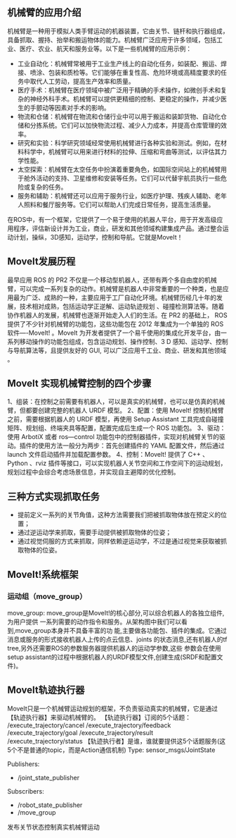 ## 机械臂的应用介绍

机械臂是一种用于模拟人类手臂运动的机器装置，它由关节、链杆和执行器组成，具备抓取、握持、抬举和搬运物体的能力。机械臂广泛应用于许多领域，包括工业、医疗、农业、航天和服务业等。以下是一些机械臂的应用示例：

- 工业自动化：机械臂常被用于工业生产线上的自动化任务，如装配、搬运、焊接、喷涂、包装和质检等。它们能够在重复性高、危险环境或高精度要求的任务中取代人工劳动，提高生产效率和质量。
- 医疗手术：机械臂在医疗领域中被广泛用于精确的手术操作，如微创手术和复杂的神经外科手术。机械臂可以提供更精细的控制、更稳定的操作，并减少医生的手颤动等因素对手术的影响。
- 物流和仓储：机械臂在物流和仓储行业中可以用于搬运和装卸货物、自动化仓储和分拣系统。它们可以加快物流过程、减少人力成本，并提高仓库管理的效率。
- 研究和实验：科学研究领域经常使用机械臂进行各种实验和测试。例如，在材料科学中，机械臂可以用来进行材料的拉伸、压缩和弯曲等测试，以评估其力学性能。
- 太空探索：机械臂在太空任务中扮演着重要角色，如国际空间站上的机械臂用于舱外活动的支持、卫星维修和安装等任务。它们可以代替宇航员执行一些危险或复杂的任务。
- 服务和辅助：机械臂还可以应用于服务行业，如医疗护理、残疾人辅助、老年人照料和餐厅服务等。它们可以帮助人们完成日常任务，提高生活质量。

在ROS中，有一个框架，它提供了一个易于使用的机器人平台，用于开发高级应用程序，评估新设计并为工业，商业，研发和其他领域构建集成产品。通过整合运动计划，操纵，3D感知，运动学，控制和导航。它就是MoveIt！

## MoveIt发展历程

最早应用 ROS 的 PR2 不仅是一个移动型机器人，还带有两个多自由度的机械臂，可以完成一系列复杂的动作。机械臂是机器人中非常重要的一个种类，也是应用最为广泛、成熟的一种，主要应用于工厂自动化环境。机械臂历经几十年的发展，技术相对成熟，包括运动学正逆解、运动轨迹规划 、碰撞检测算法等。随着协作机器人的发展，机械臂也逐渐开始走入人们的生活。在 PR2 的基础上， ROS 提供了不少针对机械臂的功能包，这些功能包在 2012 年集成为一个单独的 ROS 软件—-Movelt! 。Movelt 为开发者提供了一个易千使用的集成化开发平台，由一系列移动操作的功能包组成，包含运动规划、操作控制、3 D 感知、运动学、控制与导航算法等，且提供友好的 GUI, 可以广泛应用千工业、商业、研发和其他领域 。

## MoveIt 实现机械臂控制的四个步骤

1、组装：在控制之前需要有机器人，可以是真实的机械臂，也可以是仿真的机械臂，但都要创建完整的机器人 URDF 模型。
2、配置：使用 Movelt! 控制机械臂之前，需要根据机器人的 URDF 模型，再使用 Setup Assistant 工具完成自碰撞矩阵、规划组、终端夹具等配置，配置完成后生成一个 ROS 功能包。
3、驱动：使用 ArbotiX 或者 ros—control 功能包中的控制器插件，实现对机械臂关节的驱动。插件的使用方法一般分为两步：首先创建插件的 YAML 配置文件，然后通过 launch 文件启动插件并加载配置参数。
4、控制：Movelt! 提供了 C++ 、Python 、rviz 插件等接口，可以实现机器人关节空间和工作空间下的运动规划，规划过程中会综合考虑场景信息，并实现自主避障的优化控制。

## 三种方式实现抓取任务

- 提前定义一系列的关节角值，这种方法需要我们把被抓取物体放在预定义的位置；
- 通过逆运动学来抓取，需要手动提供被抓取物体的位姿；
- 通过视觉伺服的方式来抓取，同样依赖逆运动学，不过是通过视觉来获取被抓取物体的位姿。

## MoveIt!系统框架

### 运动组（move_group）

move_group: move_group是MoveIt!的核心部分,可以综合机器人的各独立组件,为用户提供 一系列需要的动作指令和服务。从架构图中我们可以看到,move_group本身并不具备丰富的功 能,主要做各功能包、插件的集成。它通过消息或服务的形式接收机器人上传的点云信息、joints 的状态消息,还有机器人的tf tree,另外还需要ROS的参数服务器提供机器人的运动学参数,这些 参数会在使用setup assistant的过程中根据机器人的URDF模型文件,创建生成(SRDF和配置文 件)。

## MoveIt轨迹执行器

MoveIt只是一个机械臂运动规划的框架，不负责驱动真实的机械臂，它是通过【轨迹执行器】来驱动机械臂的。
【轨迹执行器】订阅的5个话题：
/execute_trajectory/cancel
/execute_trajectory/feedback
/execute_trajectory/goal
/execute_trajectory/result
/execute_trajectory/status
【轨迹执行者】是谁，谁就要提供这5个话题服务(这5个不是普通的topic，而是Action通信机制)
Type: sensor_msgs/JointState

Publishers:

- /joint_state_publisher

Subscribers:

- /robot_state_publisher
- /move_group

发布关节状态控制真实机械臂运动
